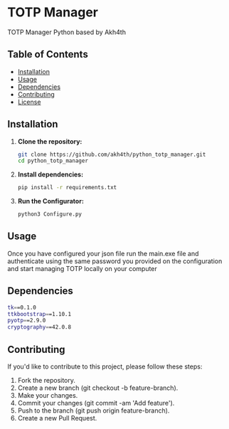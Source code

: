 # TOTP Manager

TOTP Manager Python based by Akh4th

## Table of Contents

- [Installation](#installation)
- [Usage](#usage)
- [Dependencies](#dependencies)
- [Contributing](#contributing)
- [License](#license)

## Installation

1. **Clone the repository:**
   ```bash
   git clone https://github.com/akh4th/python_totp_manager.git
   cd python_totp_manager

2. **Install dependencies:**
   ```bash
   pip install -r requirements.txt

3. **Run the Configurator:**
    ```bash
   python3 Configure.py

## Usage

Once you have configured your json file run the main.exe file and authenticate using the same password you provided on the configuration and start managing TOTP locally on your computer


## Dependencies
```bash
tk==0.1.0
ttkbootstrap==1.10.1
pyotp==2.9.0
cryptography==42.0.8
```

## Contributing
If you'd like to contribute to this project, please follow these steps:

1. Fork the repository.
2. Create a new branch (git checkout -b feature-branch).
3. Make your changes.
4. Commit your changes (git commit -am 'Add feature').
5. Push to the branch (git push origin feature-branch).
6. Create a new Pull Request.

